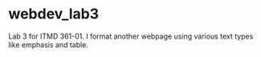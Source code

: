 # webdev_lab3

Lab 3 for ITMD 361-01. I format another webpage using various text types like emphasis and table.
